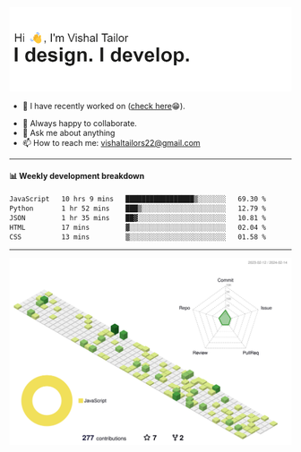 ![Hi, I'm Vishal Tailor. I design. I develop.](https://github.com/vishaltailors/vishaltailors/blob/main/header.png?raw=true)

- 🔭 I have recently worked on ([check here](https://vishaltailor.com)😁).
<!-- - 🎦 Currently watching: JavaScript: The Hard Parts By Will Sentance. -->
- 👯 Always happy to collaborate.
- 💬 Ask me about anything
- 📫 How to reach me: <a href="mailto:vishaltailors22@gmail.com">vishaltailors22@gmail.com</a>

<hr /> 
<h4>📊 Weekly development breakdown</h4>
<!--START_SECTION:waka-->

```txt
JavaScript   10 hrs 9 mins   █████████████████▒░░░░░░░   69.30 %
Python       1 hr 52 mins    ███▒░░░░░░░░░░░░░░░░░░░░░   12.79 %
JSON         1 hr 35 mins    ██▓░░░░░░░░░░░░░░░░░░░░░░   10.81 %
HTML         17 mins         ▓░░░░░░░░░░░░░░░░░░░░░░░░   02.04 %
CSS          13 mins         ▒░░░░░░░░░░░░░░░░░░░░░░░░   01.58 %
```

<!--END_SECTION:waka-->
<hr /> 

![](./profile-3d-contrib/profile-green-animate.svg)
